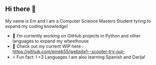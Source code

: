 ## Hi there 👋

My name is Em and I am a Computer Science Masters Student tyring to expand my coding knowledge!

- 🔭 I’m currently working on GitHub projects in Python and other languages to expand my wheelhouse
- 🌱 Check out my current WIP here : https://github.com/emeb55/website1--scooter-try-out-
- ⚡ Fun fact: I <3 Languages I am also learning Spanish and Darija!
  
<!--
**emeb55/emeb55** is a ✨ _special_ ✨ repository because its `README.md` (this file) appears on your GitHub profile.

Here are some ideas to get you started:

- 🔭 I’m currently working on ...
- 🌱 I’m currently learning ...
- 👯 I’m looking to collaborate on ...
- 🤔 I’m looking for help with ...
- 💬 Ask me about ...
- 📫 How to reach me: ...
- 😄 Pronouns: ...
- ⚡ Fun fact: ...
-->
